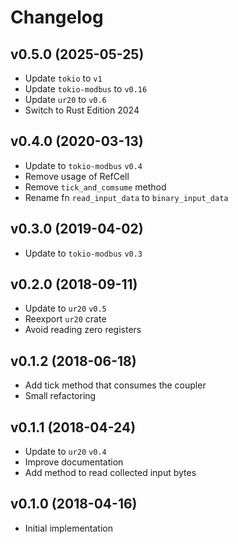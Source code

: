 # Changelog

## v0.5.0 (2025-05-25)

- Update `tokio` to `v1`
- Update `tokio-modbus` to `v0.16`
- Update `ur20` to `v0.6`
- Switch to Rust Edition 2024

## v0.4.0 (2020-03-13)

- Update to `tokio-modbus` `v0.4`
- Remove usage of RefCell
- Remove `tick_and_comsume` method
- Rename fn `read_input_data` to `binary_input_data`

## v0.3.0 (2019-04-02)

- Update to `tokio-modbus` `v0.3`

## v0.2.0 (2018-09-11)

- Update to `ur20` `v0.5`
- Reexport `ur20` crate
- Avoid reading zero registers

## v0.1.2 (2018-06-18)

- Add tick method that consumes the coupler
- Small refactoring

## v0.1.1 (2018-04-24)

- Update to `ur20` `v0.4`
- Improve documentation
- Add method to read collected input bytes

## v0.1.0 (2018-04-16)

- Initial implementation
